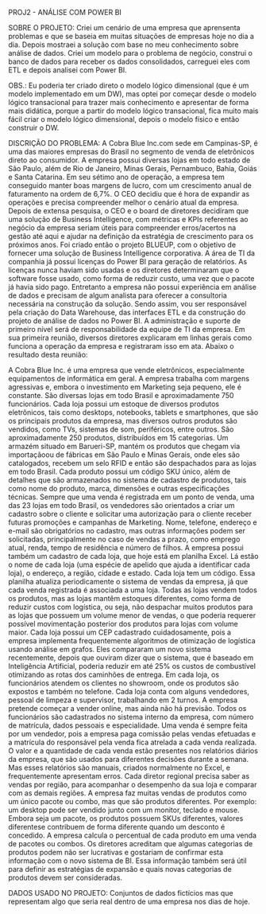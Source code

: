 PROJ2 - ANÁLISE COM POWER BI

SOBRE O PROJETO: Criei um cenário de uma empresa que aprensenta problemas e que se baseia em muitas situações de empresas hoje no dia a dia. 
Depois mostraei a solução com base no meu conhecimento sobre análise de dados. Criei um modelo para o problema de negócio, construi o banco de dados para receber os dados consolidados, carreguei eles com ETL e depois analisei com Power BI.
    
OBS.: Eu poderia ter criado direto o modelo lógico dimensional (que é um modelo implementado em um DW), mas optei por começar desde o modelo lógico transacional para trazer mais conhecimento e apresentar de forma mais didática, porque a partir do modelo lógico transacional, fica muito mais fácil criar o modelo lógico dimensional, depois o modelo físico e então construir o DW.

DISCRIÇÃO DO PROBLEMA: A Cobra Blue Inc.com sede em Campinas-SP, é uma das maiores empresas do Brasil no segmento de venda de eletrônicos direto ao consumidor.
A empresa possui diversas lojas em todo estado de São Paulo, além de Rio de Janeiro, Minas Gerais, Pernambuco, Bahia, Goiás e Santa Catarina. 
Em seu sétimo ano de operação, a empresa tem conseguido manter boas margens de lucro, com um crescimento anual de faturamento na ordem de 6,7%. O CEO decidiu que é hora de expandir as operações e precisa compreender melhor o cenário atual da empresa. 
Depois de extensa pesquisa, o CEO e o board de diretores decidiram que uma solução de Business Intelligence, com métricas e KPIs referentes ao negócio da empresa seriam úteis para compreender erros/acertos na gestão até aqui e ajudar na definição da estratégia de crescimento para os próximos anos.
Foi criado então o projeto BLUEUP, com o objetivo de fornecer uma solução de Business Intelligence corporativa. A área de TI da companhia já possui licenças do Power BI para geração de relatórios. 
As licenças nunca haviam sido usadas e os diretores determinaram que o software fosse usado, como forma de reduzir custo, uma vez que o pacote já havia sido pago.
Entretanto a empresa não possui experiência em análise de dados e precisam de algum analista para oferecer a consultoria necessária na construção da solução. 
Sendo assim, vou ser responsável pela criação do Data Warehouse, das interfaces ETL e da construção do projeto de análise de dados no Power BI. A administração e suporte de primeiro nível será de responsabilidade da equipe de TI da empresa. 
Em sua primeira reunião, diversos diretores explicaram em linhas gerais como funciona a operação da empresa e registraram isso em ata. 
Abaixo o resultado desta reunião:

A Cobra Blue Inc. é uma empresa que vende eletrônicos, especialmente equipamentos de informática em geral. A empresa trabalha com margens agressivas e, embora o investimento em Marketing seja pequeno, ele é constante.
São diversas lojas em todo Brasil e aproximadamente 750 funcionários. Cada loja possui um estoque de diversos produtos eletrônicos, tais como desktops, notebooks, tablets e smartphones, que são os principais produtos da empresa, mas diversos outros produtos são vendidos, como TVs, sistemas de som, periféricos, entre outros. 
São aproximadamente 250 produtos, distribuídos em 15 categorias. Um armazém situado em Barueri-SP, mantém os produtos que chegam via importaçãoou de fábricas em São Paulo e Minas Gerais, onde eles são catalogados, recebem um selo RFID e então são despachados para as lojas em todo Brasil. 
Cada produto possui um código SKU único, além de detalhes que são armazenados no sistema de cadastro de produtos, tais como nome do produto, marca, dimensões e outras especificações técnicas.
Sempre que uma venda é registrada em um ponto de venda, uma das 23 lojas em todo Brasil, os vendedores são orientados a criar um cadastro sobre o cliente e solicitar uma autorização para o cliente receber futuras promoções e campanhas de Marketing.
Nome, telefone, endereço e e-mail são obrigatórios no cadastro, mas outras informações podem ser solicitadas, principalmente no caso de vendas a prazo, como emprego atual, renda, tempo de residência e número de filhos.
A empresa possui também um cadastro de cada loja, que hoje está em planilha Excel. Lá estão o nome de cada loja (uma espécie de apelido que ajuda a identificar cada loja), o endereço, a região, cidade e estado. 
Cada loja tem um código. Essa planilha atualiza periodicamente o sistema de vendas da empresa, já que cada venda registrada é associada a uma loja. Todas as lojas vendem todos os produtos, mas as lojas mantêm estoques diferentes, como forma de reduzir custos com logística, ou seja, não despachar muitos produtos para as lojas que possuem um volume menor de vendas, o que poderia requerer possível movimentação posterior dos produtos para lojas com volume maior. 
Cada loja possui um CEP cadastrado cuidadosamente, pois a empresa implementa frequentemente algoritmos de otimização de logística usando análise em grafos. Eles compararam um novo sistema recentemente, depois que ouviram dizer que o sistema, que é baseado em Inteligência Artificial, poderia reduzir em até 25% os custos de combustível otimizando as rotas dos caminhões de entrega.
Em cada loja, os funcionários atendem os clientes no showroom, onde os produtos são expostos e também no telefone. Cada loja conta com alguns vendedores, pessoal de limpeza e supervisor, trabalhando em 2 turnos. A empresa pretende começar a vender online, mas ainda não há previsão.
Todos os funcionários são cadastrados no sistema interno da empresa, com número de matrícula, dados pessoais e especialidade. Uma venda é sempre feita por um vendedor, pois a empresa paga comissão pelas vendas efetuadas e a matrícula do responsável pela venda fica atrelada a cada venda realizada. 
O valor e a quantidade de cada venda estão presentes nos relatórios diários da empresa, que são usados para diferentes decisões durante a semana. Mas esses relatórios são manuais, criados normalmente no Excel, e frequentemente apresentam erros. Cada diretor regional precisa saber as vendas por região, para acompanhar o desempenho da sua loja e comparar com as demais regiões.
A empresa faz muitas vendas de produtos como um único pacote ou combo, mas que são produtos diferentes. Por exemplo: um desktop pode ser vendido junto com um monitor, teclado e mouse. Embora seja um pacote, os produtos possuem SKUs diferentes, valores diferentese contribuem de forma diferente quando um desconto é concedido. A empresa calcula o percentual de cada produto em uma venda de pacotes ou combos. 
Os diretores acreditam que algumas categorias de produtos podem não ser lucrativas e gostariam de confirmar esta informação com o novo sistema de BI. Essa informação também será útil para definir as estratégias de expansão e quais novas categorias de produtos devem ser consideradas.




DADOS USADO NO PROJETO: Conjuntos de dados fictícios mas que representam algo que seria real dentro de uma empresa nos dias de hoje.
